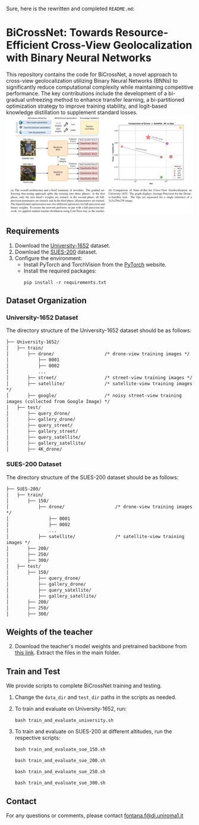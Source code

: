 Sure, here is the rewritten and completed `README.md`:

# BiCrossNet: Towards Resource-Efficient Cross-View Geolocalization with Binary Neural Networks

This repository contains the code for BiCrossNet, a novel approach to cross-view geolocalization utilizing Binary Neural Networks (BNNs) to significantly reduce computational complexity while maintaining competitive performance. The key contributions include the development of a bi-gradual unfreezing method to enhance transfer learning, a bi-partitioned optimization strategy to improve training stability, and logit-based knowledge distillation to supplement standard losses.
![alt text](teaser.jpg)
## Requirements

1. Download the [University-1652](https://github.com/layumi/University1652-Baseline) dataset.
2. Download the [SUES-200](https://github.com/Reza-Zhu/SUES-200-Benchmark) dataset.
3. Configure the environment:
    * Install PyTorch and TorchVision from the [PyTorch](https://pytorch.org/) website.
    * Install the required packages:
      ```shell
      pip install -r requirements.txt
      ```

## Dataset Organization

### University-1652 Dataset
The directory structure of the University-1652 dataset should be as follows:
```
├── University-1652/
│   ├── train/
│       ├── drone/                   /* drone-view training images */
│           ├── 0001
│           ├── 0002
│           ...
│       ├── street/                  /* street-view training images */
│       ├── satellite/               /* satellite-view training images */     
│       ├── google/                  /* noisy street-view training images (collected from Google Image) */
│   ├── test/
│       ├── query_drone/  
│       ├── gallery_drone/  
│       ├── query_street/  
│       ├── gallery_street/ 
│       ├── query_satellite/  
│       ├── gallery_satellite/ 
│       ├── 4K_drone/
```

### SUES-200 Dataset
The directory structure of the SUES-200 dataset should be as follows:
```
├── SUES-200/
│   ├── train/
│       ├── 150/
│           ├── drone/                   /* drone-view training images */
│               ├── 0001
│               ├── 0002
│               ...
│           ├── satellite/               /* satellite-view training images */     
│       ├── 200/                  
│       ├── 250/  
│       ├── 300/  
│   ├── test/
│       ├── 150/  
│           ├── query_drone/  
│           ├── gallery_drone/  
│           ├── query_satellite/  
│           ├── gallery_satellite/ 
│       ├── 200/  
│       ├── 250/  
│       ├── 300/  
```

## Weights of the teacher



2. Download the teacher's model weights and pretrained backbone from [this link](https://drive.google.com/drive/folders/1ZW0s4pz47dlBXlUlyOtr6cv4uQ6AYjXa?usp=drive_link). Extract the files in the main folder.


## Train and Test

We provide scripts to complete BiCrossNet training and testing.

1. Change the `data_dir` and `test_dir` paths in the scripts as needed.
2. To train and evaluate on University-1652, run:
   ```shell
   bash train_and_evaluate_university.sh
   ```

3. To train and evaluate on SUES-200 at different altitudes, run the respective scripts:
   ```shell
   bash train_and_evaluate_sue_150.sh
   ```
   ```shell
   bash train_and_evaluate_sue_200.sh
   ```
   ```shell
   bash train_and_evaluate_sue_250.sh
   ```
   ```shell
   bash train_and_evaluate_sue_300.sh
   ```

## Contact

For any questions or comments, please contact fontana.f@di.uniroma1.it
